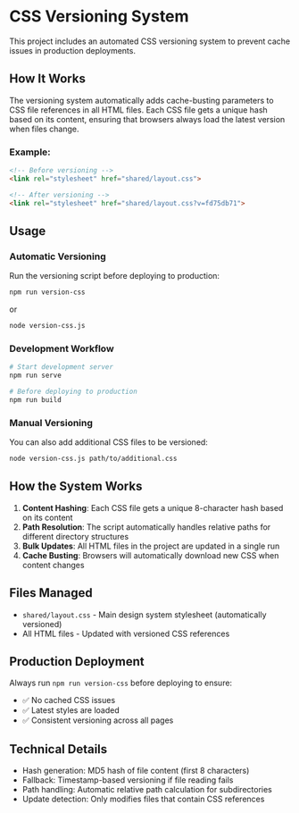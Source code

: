 # CSS Versioning System

This project includes an automated CSS versioning system to prevent cache issues in production deployments.

## How It Works

The versioning system automatically adds cache-busting parameters to CSS file references in all HTML files. Each CSS file gets a unique hash based on its content, ensuring that browsers always load the latest version when files change.

### Example:
```html
<!-- Before versioning -->
<link rel="stylesheet" href="shared/layout.css">

<!-- After versioning -->
<link rel="stylesheet" href="shared/layout.css?v=fd75db71">
```

## Usage

### Automatic Versioning
Run the versioning script before deploying to production:

```bash
npm run version-css
```

or

```bash
node version-css.js
```

### Development Workflow
```bash
# Start development server
npm run serve

# Before deploying to production
npm run build
```

### Manual Versioning
You can also add additional CSS files to be versioned:

```bash
node version-css.js path/to/additional.css
```

## How the System Works

1. **Content Hashing**: Each CSS file gets a unique 8-character hash based on its content
2. **Path Resolution**: The script automatically handles relative paths for different directory structures
3. **Bulk Updates**: All HTML files in the project are updated in a single run
4. **Cache Busting**: Browsers will automatically download new CSS when content changes

## Files Managed

- `shared/layout.css` - Main design system stylesheet (automatically versioned)
- All HTML files - Updated with versioned CSS references

## Production Deployment

Always run `npm run version-css` before deploying to ensure:
- ✅ No cached CSS issues
- ✅ Latest styles are loaded
- ✅ Consistent versioning across all pages

## Technical Details

- Hash generation: MD5 hash of file content (first 8 characters)
- Fallback: Timestamp-based versioning if file reading fails
- Path handling: Automatic relative path calculation for subdirectories
- Update detection: Only modifies files that contain CSS references

